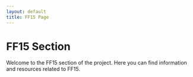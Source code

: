 ```yaml
---
layout: default
title: FF15 Page
---
```


# FF15 Section

Welcome to the FF15 section of the project. Here you can find information and resources related to FF15.